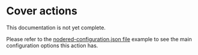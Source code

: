 # Cover actions

This documentation is not yet complete.

Please refer to the [nodered-configuration.json file](/config/nodered-configuration.json) example to see the main configuration options this action has.

